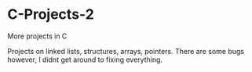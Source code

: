# C-Projects-2
More projects in C

Projects on linked lists, structures, arrays, pointers. There are some bugs however, I didnt get around to fixing everything.
